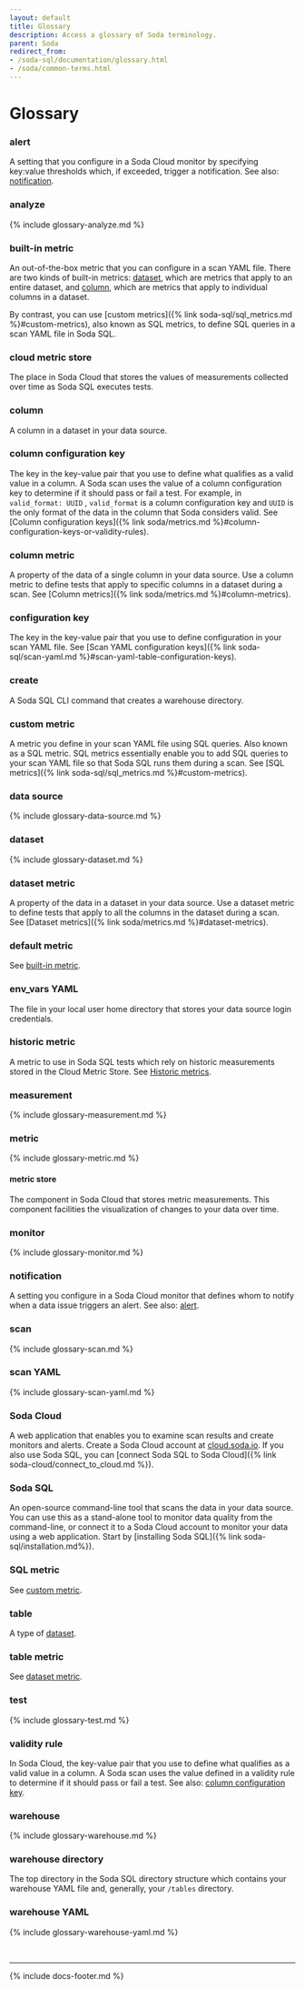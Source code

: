```yaml
---
layout: default
title: Glossary
description: Access a glossary of Soda terminology. 
parent: Soda
redirect_from: 
- /soda-sql/documentation/glossary.html
- /soda/common-terms.html
---
```


# Glossary
<!--This glossary contains Soda-specific terms only. Do not define industry terminology such as "SQL" or "query".-->

### alert
A setting that you configure in a Soda Cloud monitor by specifying key:value thresholds which, if exceeded, trigger a notification. See also: [notification](#notification).

### analyze
{% include glossary-analyze.md %}

### built-in metric
An out-of-the-box metric that you can configure in a scan YAML file. There are two kinds of built-in metrics: [dataset](#dataset-metric), which are metrics that apply to an entire dataset, and [column](#column-metric), which are metrics that apply to individual columns in a dataset.

By contrast, you can use [custom metrics]({% link soda-sql/sql_metrics.md %}#custom-metrics), also known as SQL metrics, to define SQL queries in a scan YAML file in Soda SQL.

### cloud metric store
The place in Soda Cloud that stores the values of measurements collected over time as Soda SQL executes tests.  

### column
A column in a dataset in your data source.

### column configuration key
The key in the key-value pair that you use to define what qualifies as a valid value in a column. A Soda scan uses the value of a column configuration key to determine if it should pass or fail a test. For example, in `valid_format: UUID` , `valid_format` is a column configuration key and `UUID` is the only format of the data in the column that Soda considers valid. See [Column configuration keys]({% link soda/metrics.md %}#column-configuration-keys-or-validity-rules).

### column metric
A property of the data of a single column in your data source. Use a column metric to define tests that apply to specific columns in a dataset during a scan. See [Column metrics]({% link soda/metrics.md %}#column-metrics).

### configuration key
The key in the key-value pair that you use to define configuration in your scan YAML file. See [Scan YAML configuration keys]({% link soda-sql/scan-yaml.md %}#scan-yaml-table-configuration-keys).

### create
A Soda SQL CLI command that creates a warehouse directory.

### custom metric
A metric you define in your scan YAML file using SQL queries. Also known as a SQL metric. SQL metrics essentially enable you to add SQL queries to your scan YAML file so that Soda SQL runs them during a scan. See [SQL metrics]({% link soda-sql/sql_metrics.md %}#custom-metrics).

### data source
{% include glossary-data-source.md %}

### dataset
{% include glossary-dataset.md %}

### dataset metric
A property of the data in a dataset in your data source. Use a dataset metric to define tests that apply to all the columns in the dataset during a scan. See [Dataset metrics]({% link soda/metrics.md %}#dataset-metrics).

### default metric
See [built-in metric](#built-in-metric).

### env_vars YAML
The file in your local user home directory that stores your data source login credentials.

### historic metric
A metric to use in Soda SQL tests which rely on historic measurements stored in the Cloud Metric Store. See [Historic metrics](#historic-metrics). 

### measurement
{% include glossary-measurement.md %}

### metric
{% include glossary-metric.md %}

#### metric store
The component in Soda Cloud that stores metric measurements. This component facilities the visualization of changes to your data over time.

### monitor
{% include glossary-monitor.md %}

### notification
A setting you configure in a Soda Cloud monitor that defines whom to notify when a data issue triggers an alert. See also: [alert](#alert).

### scan
{% include glossary-scan.md %}

### scan YAML
{% include glossary-scan-yaml.md %}

### Soda Cloud
A web application that enables you to examine scan results and create monitors and alerts. Create a Soda Cloud account at [cloud.soda.io](https://cloud.soda.io/signup). If you also use Soda SQL, you can [connect Soda SQL to Soda Cloud]({% link soda-cloud/connect_to_cloud.md %}).

### Soda SQL
An open-source command-line tool that scans the data in your data source. You can use this as a stand-alone tool to monitor data quality from the command-line, or connect it to a Soda Cloud account to monitor your data using a web application. Start by [installing Soda SQL]({% link soda-sql/installation.md%}).

### SQL metric
See [custom metric](#custom-metric).

### table
A type of [dataset](#dataset). 

### table metric
See [dataset metric](#dataset-metric).

### test
{% include glossary-test.md %}

### validity rule
In Soda Cloud, the key-value pair that you use to define what qualifies as a valid value in a column. A Soda scan uses the value defined in a validity rule to determine if it should pass or fail a test. See also: [column configuration key](#column-configuration-key).

### warehouse
{% include glossary-warehouse.md %}

### warehouse directory
The top directory in the Soda SQL directory structure which contains your warehouse YAML file and, generally, your `/tables` directory.

### warehouse YAML
{% include glossary-warehouse-yaml.md %}


<br />

---
{% include docs-footer.md %}